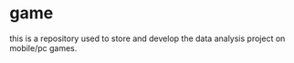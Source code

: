 # game
this is a repository used to store and develop the data analysis project on mobile/pc games.
